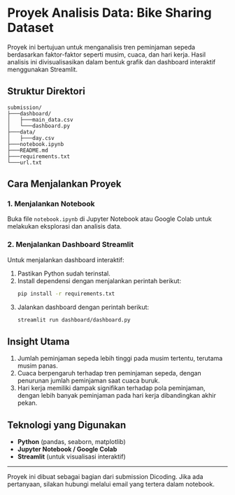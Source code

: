 # Proyek Analisis Data: Bike Sharing Dataset

Proyek ini bertujuan untuk menganalisis tren peminjaman sepeda berdasarkan faktor-faktor seperti musim, cuaca, dan hari kerja. Hasil analisis ini divisualisasikan dalam bentuk grafik dan dashboard interaktif menggunakan Streamlit.

## Struktur Direktori
```
submission/
├───dashboard/
│   ├───main_data.csv
│   └───dashboard.py
├───data/
│   ├───day.csv
├───notebook.ipynb
├───README.md
├───requirements.txt
└───url.txt
```

## Cara Menjalankan Proyek

### 1. Menjalankan Notebook
Buka file `notebook.ipynb` di Jupyter Notebook atau Google Colab untuk melakukan eksplorasi dan analisis data.

### 2. Menjalankan Dashboard Streamlit
Untuk menjalankan dashboard interaktif:
1. Pastikan Python sudah terinstal.
2. Install dependensi dengan menjalankan perintah berikut:
   ```bash
   pip install -r requirements.txt
   ```
3. Jalankan dashboard dengan perintah berikut:
   ```bash
   streamlit run dashboard/dashboard.py
   ```

## Insight Utama
1. Jumlah peminjaman sepeda lebih tinggi pada musim tertentu, terutama musim panas.
2. Cuaca berpengaruh terhadap tren peminjaman sepeda, dengan penurunan jumlah peminjaman saat cuaca buruk.
3. Hari kerja memiliki dampak signifikan terhadap pola peminjaman, dengan lebih banyak peminjaman pada hari kerja dibandingkan akhir pekan.

## Teknologi yang Digunakan
- **Python** (pandas, seaborn, matplotlib)
- **Jupyter Notebook / Google Colab**
- **Streamlit** (untuk visualisasi interaktif)

---
Proyek ini dibuat sebagai bagian dari submission Dicoding. Jika ada pertanyaan, silakan hubungi melalui email yang tertera dalam notebook.
